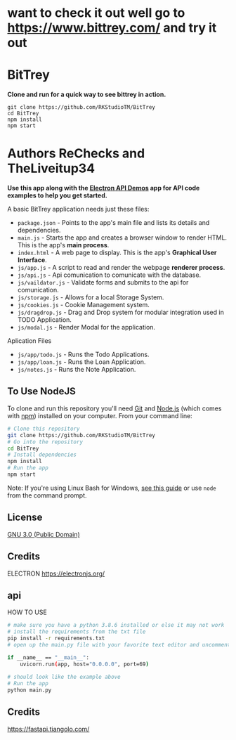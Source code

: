 # want to check it out well go to https://www.bittrey.com/ and try it out 

# BitTrey

**Clone and run for a quick way to see bittrey in action.**
```
git clone https://github.com/RKStudioTM/BitTrey
cd BitTrey
npm install
npm start
```

# Authors ReChecks and  TheLiveitup34


**Use this app along with the [Electron API Demos](http://electron.atom.io/#get-started) app for API code examples to help you get started.**

A basic BitTrey application needs just these files:

- `package.json` - Points to the app's main file and lists its details and dependencies.
- `main.js` - Starts the app and creates a browser window to render HTML. This is the app's **main process**.
- `index.html` - A web page to display. This is the app's **Graphical User Interface**.
- `js/app.js` - A script to read and render the webpage **renderer process**.
- `js/api.js` - Api comunication to comunicate with the database.
- `js/vaildator.js` - Validate forms and submits to the api for comunication.
- `js/storage.js` - Allows for a local Storage System.
- `js/cookies.js` - Cookie Management system.
- `js/dragdrop.js` - Drag and Drop system for modular integration used in TODO Application.
- `js/modal.js` - Render Modal for the application.

Aplication Files

- `js/app/todo.js` - Runs the Todo Applications.
- `js/app/loan.js` - Runs the Loan Application.
- `js/notes.js` - Runs the Note Application.





## To Use NodeJS

To clone and run this repository you'll need [Git](https://git-scm.com) and [Node.js](https://nodejs.org/en/download/) (which comes with [npm](http://npmjs.com)) installed on your computer. From your command line:

```bash
# Clone this repository
git clone https://github.com/RKStudioTM/BitTrey
# Go into the repository
cd BitTrey
# Install dependencies
npm install
# Run the app
npm start
```


Note: If you're using Linux Bash for Windows, [see this guide](https://www.howtogeek.com/261575/how-to-run-graphical-linux-desktop-applications-from-windows-10s-bash-shell/) or use `node` from the command prompt.


## License

[GNU 3.0 (Public Domain)](LICENSE)

## Credits

ELECTRON
https://electronjs.org/

## api

HOW TO USE

```bash
# make sure you have a python 3.8.6 installed or else it may not work
# install the requirements from the txt file
pip install -r requirements.txt
# open up the main.py file with your favorite text editor and uncomment these line of code

if __name__ == "__main__":
    uvicorn.run(app, host="0.0.0.0", port=69)
    
# should look like the example above
# Run the app
python main.py 
```
## Credits
https://fastapi.tiangolo.com/



